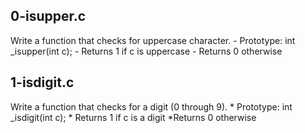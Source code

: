 ##  0-isupper.c
Write a function that checks for uppercase character.
    - Prototype: int _isupper(int c);
    - Returns 1 if c is uppercase
    - Returns 0 otherwise

## 1-isdigit.c
Write a function that checks for a digit (0 through 9).
    * Prototype: int _isdigit(int c);
    * Returns 1 if c is a digit
    *Returns 0 otherwise
